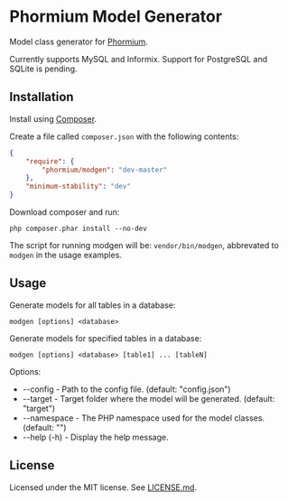 Phormium Model Generator
========================

Model class generator for [Phormium](https://github.com/ihabunek/phormium).

Currently supports MySQL and Informix. Support for PostgreSQL and SQLite is
pending.

Installation
------------

Install using [Composer](http://getcomposer.org/).

Create a file called `composer.json` with the following contents:
```json
{
    "require": {
        "phormium/modgen": "dev-master"
    },
    "minimum-stability": "dev"
}
```

Download composer and run:
```
php composer.phar install --no-dev
```

The script for running modgen will be: `vendor/bin/modgen`, abbrevated to
`modgen` in the usage examples.

Usage
-----

Generate models for all tables in a database:
```
modgen [options] <database>
```

Generate models for specified tables in a database:
```
modgen [options] <database> [table1] ... [tableN]
```

Options:

*  --config    - Path to the config file. (default: "config.json")
*  --target    - Target folder where the model will be generated. (default: "target")
*  --namespace - The PHP namespace used for the model classes. (default: "")
*  --help (-h) - Display the help message.

License
-------
Licensed under the MIT license. See [LICENSE.md](License.md).
